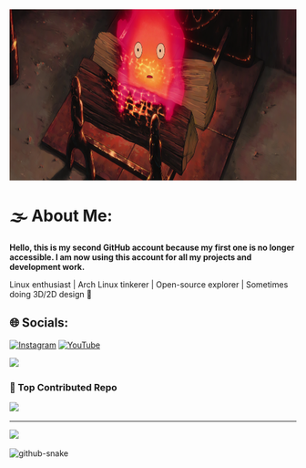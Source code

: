 <!-- Adding the animated smoking person GIF in fullscreen at the top -->
<div align="center">
  <img src="https://github.com/saken78/saken78/blob/a7716416804edcc258199a1ceaffebf3b4f4de3e/wallhaven-6drjmq_2251x700.png" alt=" >-<" width="1000px" height="300px">
</div>

# 🌫️ About Me:

**Hello, this is my second GitHub account because my first one is no longer accessible. I am now using this account for all my projects and development work.**

Linux enthusiast | Arch Linux tinkerer | Open-source explorer | Sometimes doing 3D/2D design 🚀

## 🌐 Socials:
[![Instagram](https://img.shields.io/badge/Instagram-%23E4405F.svg?logo=Instagram&logoColor=white)](https://instagram.com/sakennn12) [![YouTube](https://img.shields.io/badge/YouTube-%23FF0000.svg?logo=YouTube&logoColor=white)](https://youtube.com/@sakenn12)

![](https://quotes-github-readme.vercel.app/api?type=horizontal&theme=tokyonight)

### 🔽 Top Contributed Repo
![](https://github-contributor-stats.vercel.app/api?username=saken78&limit=5&theme=tokyonight&combine_all_yearly_contributions=true)

---
[![](https://visitcount.itsvg.in/api?id=saken78&icon=0&color=0)](https://visitcount.itsvg.in)

<!-- Proudly created with GPRM ( https://gprm.itsvg.in ) -->
<picture>
  <source media="(prefers-color-scheme: dark)" srcset="https://raw.githubusercontent.com/tobiasmeyhoefer/tobiasmeyhoefer/output/github-snake-dark.svg" />
  <source media="(prefers-color-scheme: light)" srcset="https://raw.githubusercontent.com/tobiasmeyhoefer/tobiasmeyhoefer/output/github-snake.svg" />
  <img alt="github-snake" src="https://raw.githubusercontent.com/tobiasmeyhoefer/tobiasmeyhoefer/output/github-snake.svg" />
</picture>
